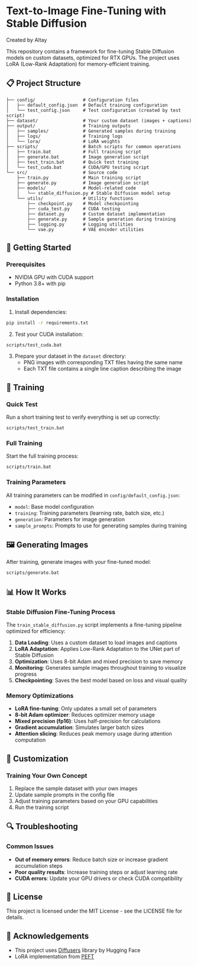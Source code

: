 # Text-to-Image Fine-Tuning with Stable Diffusion

Created by Altay

This repository contains a framework for fine-tuning Stable Diffusion models on custom datasets, optimized for RTX GPUs. The project uses LoRA (Low-Rank Adaptation) for memory-efficient training.

## 📋 Project Structure

```
├── config/                  # Configuration files
│   ├── default_config.json  # Default training configuration
│   └── test_config.json     # Test configuration (created by test script)
├── dataset/                 # Your custom dataset (images + captions)
├── output/                  # Training outputs
│   ├── samples/             # Generated samples during training
│   ├── logs/                # Training logs
│   └── lora/                # LoRA weights
├── scripts/                 # Batch scripts for common operations
│   ├── train.bat            # Full training script
│   ├── generate.bat         # Image generation script
│   ├── test_train.bat       # Quick test training
│   └── test_cuda.bat        # CUDA/GPU testing script
└── src/                     # Source code
    ├── train.py             # Main training script
    ├── generate.py          # Image generation script
    ├── models/              # Model-related code
    │   └── stable_diffusion.py # Stable Diffusion model setup
    └── utils/               # Utility functions
        ├── checkpoint.py    # Model checkpointing
        ├── cuda_test.py     # CUDA testing
        ├── dataset.py       # Custom dataset implementation
        ├── generate.py      # Sample generation during training
        ├── logging.py       # Logging utilities
        └── vae.py           # VAE encoder utilities
```

## 🚀 Getting Started

### Prerequisites

- NVIDIA GPU with CUDA support
- Python 3.8+ with pip

### Installation

1. Install dependencies:

```bash
pip install -r requirements.txt
```

2. Test your CUDA installation:

```bash
scripts/test_cuda.bat
```

3. Prepare your dataset in the `dataset` directory:
   - PNG images with corresponding TXT files having the same name
   - Each TXT file contains a single line caption describing the image

## 🔧 Training

### Quick Test

Run a short training test to verify everything is set up correctly:

```bash
scripts/test_train.bat
```

### Full Training

Start the full training process:

```bash
scripts/train.bat
```

### Training Parameters

All training parameters can be modified in `config/default_config.json`:

- `model`: Base model configuration
- `training`: Training parameters (learning rate, batch size, etc.)
- `generation`: Parameters for image generation
- `sample_prompts`: Prompts to use for generating samples during training

## 🖼️ Generating Images

After training, generate images with your fine-tuned model:

```bash
scripts/generate.bat
```

## 📊 How It Works

### Stable Diffusion Fine-Tuning Process

The `train_stable_diffusion.py` script implements a fine-tuning pipeline optimized for efficiency:

1. **Data Loading**: Uses a custom dataset to load images and captions
2. **LoRA Adaptation**: Applies Low-Rank Adaptation to the UNet part of Stable Diffusion
3. **Optimization**: Uses 8-bit Adam and mixed precision to save memory
4. **Monitoring**: Generates sample images throughout training to visualize progress
5. **Checkpointing**: Saves the best model based on loss and visual quality

### Memory Optimizations

- **LoRA fine-tuning**: Only updates a small set of parameters
- **8-bit Adam optimizer**: Reduces optimizer memory usage
- **Mixed precision (fp16)**: Uses half-precision for calculations
- **Gradient accumulation**: Simulates larger batch sizes
- **Attention slicing**: Reduces peak memory usage during attention computation

## 📝 Customization

### Training Your Own Concept

1. Replace the sample dataset with your own images
2. Update sample prompts in the config file
3. Adjust training parameters based on your GPU capabilities
4. Run the training script

## 🔍 Troubleshooting

### Common Issues

- **Out of memory errors**: Reduce batch size or increase gradient accumulation steps
- **Poor quality results**: Increase training steps or adjust learning rate
- **CUDA errors**: Update your GPU drivers or check CUDA compatibility

## 📄 License

This project is licensed under the MIT License - see the LICENSE file for details.

## 🙏 Acknowledgements

- This project uses [Diffusers](https://github.com/huggingface/diffusers) library by Hugging Face
- LoRA implementation from [PEFT](https://github.com/huggingface/peft)
